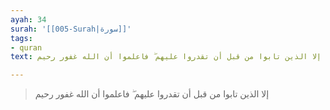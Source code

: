 ```yaml
---
ayah: 34
surah: '[[005-Surah|سورة]]'
tags:
- quran
text: إلا الذين تابوا من قبل أن تقدروا عليهم ۖ فاعلموا أن الله غفور رحيم

---
```

> إلا الذين تابوا من قبل أن تقدروا عليهم ۖ فاعلموا أن الله غفور رحيم
